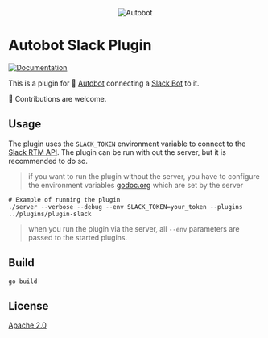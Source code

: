 <div align="center" styles="padding: 2rem;">
  <img src="https://github.com/andersnormal/autobot/blob/master/images/logo.png?raw=true" alt="Autobot"/>
</div>

# Autobot Slack Plugin

[![Documentation](https://godoc.org/github.com/andersnormal/autobot?status.svg)](https://godoc.org/github.com/andersnormal/autobot/plugins/plugin-slack)

This is a plugin for :robot: [Autobot](https://github.com/andersnormal/autobot) connecting a [Slack Bot](https://slack.com) to it.

:see_no_evil: Contributions are welcome.

## Usage

The plugin uses the `SLACK_TOKEN` environment variable to connect to the [Slack RTM API](https://api.slack.com/rtm). The plugin can be run with out the server, but it is recommended to do so.

> if you want to run the plugin without the server, you have to configure the environment variables [godoc.org](https://godoc.org/github.com/andersnormal/autobot/pkg/plugins) which are set by the server

```
# Example of running the plugin
./server --verbose --debug --env SLACK_TOKEN=your_token --plugins ../plugins/plugin-slack
```

> when you run the plugin via the server, all `--env` parameters are passed to the started plugins.

## Build

```
go build
```

## License
[Apache 2.0](/LICENSE)
